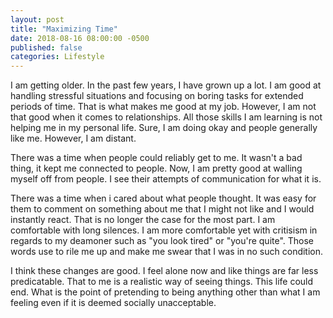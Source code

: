 ```yaml
---
layout: post
title: "Maximizing Time"
date: 2018-08-16 08:00:00 -0500
published: false
categories: Lifestyle
---
```


I am getting older.
In the past few years, I have grown up a lot.
I am good at handling stressful situations and focusing on boring tasks for extended periods of time.
That is what makes me good at my job. 
However, I am not that good when it comes to relationships.
All those skills I am learning is not helping me in my personal life.
Sure, I am doing okay and people generally like me. 
However, I am distant.

There was a time when people could reliably get to me.
It wasn't a bad thing, it kept me connected to people. 
Now, I am pretty good at walling myself off from people. 
I see their attempts of communication for what it is.

There was a time when i cared about what people thought.
It was easy for them to comment on something about me that I might not like and I would instantly react.
That is no longer the case for the most part.
I am comfortable with long silences.
I am more comfortable yet with critisism in regards to my deamoner such as "you look tired" or "you're quite".
Those words use to rile me up and make me swear that I was in no such condition.

I think these changes are good.
I feel alone now and like things are far less predicatable.
That to me is a realistic way of seeing things. 
This life could end.
What is the point of pretending to being anything other than what I am feeling even if it is deemed socially unacceptable.

